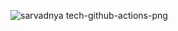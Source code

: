 ![sarvadnya tech-github-actions-png](https://github.com/user-attachments/assets/faa6e513-6e54-475b-8545-23a1e4c90d8a)
